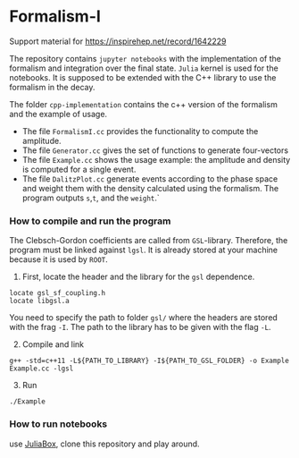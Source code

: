 # Formalism-I
Support material for https://inspirehep.net/record/1642229

The repository contains `jupyter notebooks` with the implementation of the formalism and integration over the final state.
`Julia` kernel is used for the notebooks. It is supposed to be extended with the C++ library to use the formalism in the decay.

The folder `cpp-implementation` contains the c++ version of the formalism and the example of usage.
  - The file `FormalismI.cc` provides the functionality to compute the amplitude.
  - The file `Generator.cc` gives the set of functions to generate four-vectors
  - The file `Example.cc` shows the usage example: the amplitude and density is computed for a single event.
  - The file `DalitzPlot.cc` generate events according to the phase space and weight them with the density calculated using the formalism. The program outputs `s`,`t`, and the `weight`.`

### How to compile and run the program
The Clebsch-Gordon coefficients are called from `GSL`-library.
Therefore, the program must be linked against `lgsl`.
It is already stored at your machine because it is used by `ROOT`.
  1. First, locate the header and the library for the `gsl` dependence.
```
locate gsl_sf_coupling.h
locate libgsl.a
```
You need to specify the path to folder `gsl/` where the headers are stored with the frag `-I`. The path to the library has to be given with the flag `-L`.

  2. Compile and link
```
g++ -std=c++11 -L${PATH_TO_LIBRARY} -I${PATH_TO_GSL_FOLDER} -o Example Example.cc -lgsl
```
  3. Run
```
./Example
```

### How to run notebooks
use [JuliaBox](https://juliabox.com), clone this repository and play around.
